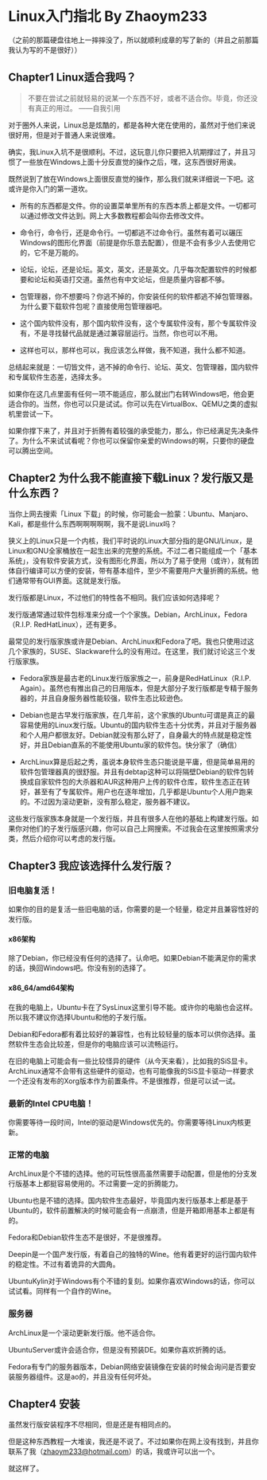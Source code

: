 # Linux入门指北 By Zhaoym233 

（之前的那篇硬盘往地上一摔摔没了，所以就顺利成章的写了新的（并且之前那篇我认为写的不是很好））

## Chapter1 Linux适合我吗？

> 不要在尝试之前就轻易的说某一个东西不好，或者不适合你。毕竟，你还没有真正的用过。    ——自我引用

对于圈外人来说，Linux总是炫酷的，都是各种大佬在使用的，虽然对于他们来说很好用，但是对于普通人来说很难。

确实，我Linux入坑不是很顺利。不过，这玩意儿你只要把入坑期撑过了，并且习惯了一些放在Windows上面十分反直觉的操作之后，嘿，这东西很好用诶。

既然说到了放在Windows上面很反直觉的操作，那么我们就来详细说一下吧。这或许是你入门的第一道坎。

- 所有的东西都是文件。你的设置菜单里所有的东西本质上都是文件。一切都可以通过修改文件达到。网上大多数教程都会叫你去修改文件。

- 命令行，命令行，还是命令行。一切都逃不过命令行。虽然有着可以碾压Windows的图形化界面（前提是你乐意去配置），但是不会有多少人去使用它的，它不是万能的。

- 论坛，论坛，还是论坛。英文，英文，还是英文。几乎每次配置软件的时候都要和论坛和英语打交道。虽然也有中文论坛，但是质量内容都不够。

- 包管理器，你不想要吗？你逃不掉的，你安装任何的软件都逃不掉包管理器。为什么要下载软件包呢？直接使用包管理器吧。

- 这个国内软件没有，那个国内软件没有，这个专属软件没有，那个专属软件没有，不是寻找替代品就是通过兼容层运行。当然，你也可以不用。

- 这样也可以，那样也可以，我应该怎么样做，我不知道，我什么都不知道。

总结起来就是：一切皆文件，逃不掉的命令行、论坛、英文、包管理器，国内软件和专属软件生态差，选择太多。

如果你在这几点里面有任何一项不能适应，那么就出门右转Windows吧，他会更适合你的。当然，你也可以只是试试。你可以先在VirtualBox、QEMU之类的虚拟机里尝试一下。

如果你撑下来了，并且对于折腾有着较强的承受能力，那么，你已经满足先决条件了。为什么不来试试看呢？你也可以保留你亲爱的Windows的啊，只要你的硬盘可以腾出空间。

## Chapter2 为什么我不能直接下载Linux？发行版又是什么东西？

当你上网去搜索「Linux 下载」的时候，你可能会一脸蒙：Ubuntu、Manjaro、Kali，都是些什么东西啊啊啊啊啊，我不是说Linux吗？

狭义上的Linux只是一个内核，我们平时说的Linux大部分指的是GNU/Linux，是Linux和GNU全家桶放在一起生出来的完整的系统。不过二者只能组成一个「基本系统」，没有软件安装方式，没有图形化界面，所以为了易于使用（或许），就有团体自行编译可以方便的安装，带有基本组件，至少不需要用户大量折腾的系统。他们通常带有GUI界面。这就是发行版。

发行版都是Linux，不过他们的特性各不相同。我们应该如何选择呢？

发行版通常通过软件包标准来分成一个个家族。Debian，ArchLinux，Fedora（R.I.P. RedHatLinux），还有更多。

最常见的发行版家族或许是Debian、ArchLinux和Fedora了吧。我也只使用过这几个家族的，SUSE、Slackware什么的没有用过。在这里，我们就讨论这三个发行版家族。

- Fedora家族是最古老的Linux发行版家族之一，前身是RedHatLinux（R.I.P. Again）。虽然也有推出自己的日用版本，但是大部分子发行版都是专精于服务器的，并且自身服务器性能较强，软件生态比较逊色。

- Debian也是古早发行版家族，在几年前，这个家族的Ubuntu可谓是真正的最容易使用的Linux发行版。Ubuntu的国内软件生态十分优秀，并且对于服务器和个人用户都很友好。Debian就没有那么好了，自身最大的特点就是稳定性好，并且Debian直系的不能使用Ubuntu家的软件包。快分家了（确信）

- ArchLinux算是后起之秀，虽说本身软件生态只能说是平庸，但是简单易用的软件包管理器真的很舒服。并且有debtap这种可以将隔壁Debian的软件包转换成自家软件包的大杀器和AUR这种用户上传的软件仓库，软件生态正在转好，甚至有了专属软件。用户也在逐年增加，几乎都是Ubuntu个人用户跑来的。不过因为滚动更新，没有那么稳定，服务器不建议。


这些发行版家族本身就是一个发行版，并且有很多人在他的基础上构建发行版。如果你对他们的子发行版感兴趣，你可以自己上网搜索。不过我会在这里按照需求分类，然后介绍你可以考虑的发行版。

## Chapter3 我应该选择什么发行版？

### 旧电脑复活！

如果你的目的是复活一些旧电脑的话，你需要的是一个轻量，稳定并且兼容性好的发行版。

#### x86架构

除了Debian，你已经没有任何的选择了。认命吧。如果Debian不能满足你的需求的话，换回Windows吧。你没有别的选择了。

#### x86_64/amd64架构

在我的电脑上，Ubuntu卡在了SysLinux这里引导不能。或许你的电脑也会这样。所以我不建议你选择Ubuntu和他的子发行版。

Debian和Fedora都有着比较好的兼容性，也有比较轻量的版本可以供你选择。虽然软件生态会比较差，但是你的电脑应该可以流畅运行。

在旧的电脑上可能会有一些比较怪异的硬件（从今天来看），比如我的SiS显卡。ArchLinux通常不会带有这些硬件的驱动，也有可能像我的SiS显卡驱动一样要求一个还没有发布的Xorg版本作为前置条件。不是很推荐，但是可以试一试。

### 最新的Intel CPU电脑！

你需要等待一段时间，Intel的驱动是Windows优先的。你需要等待Linux内核更新。

### 正常的电脑

ArchLinux是个不错的选择。他的可玩性很高虽然需要手动配置，但是他的分支发行版基本上都挺容易使用的。不过需要一定的折腾能力。

Ubuntu也是不错的选择。国内软件生态最好，毕竟国内发行版基本上都是基于Ubuntu的，软件前置解决的时候可能会有一点崩溃，但是开箱即用基本上都是有的。

Fedora和Debian软件生态不是很好，不是很推荐。

Deepin是一个国产发行版，有着自己的独特的Wine。他有着更好的运行国内软件的稳定性。不过有着诡异的大圆角。

UbuntuKylin对于Windows有个不错的复刻。如果你喜欢Windows的话，你可以试试看。同样有一个自作的Wine。

### 服务器

ArchLinux是一个滚动更新发行版。他不适合你。

UbuntuServer或许会适合你，但是没有预装DE。如果你喜欢折腾的话。

Fedora有专门的服务器版本，Debian网络安装镜像在安装的时候会询问是否要安装服务器组件。这是ao的，并且没有任何坏处。

## Chapter4 安装

虽然发行版安装程序不尽相同，但是还是有相同点的。

但是这种东西教程一大堆诶，我还是不说了。不过如果你在网上没有找到，并且你联系了我（zhaoym233@hotmail.com）的话，我或许可以出一个。

就这样了。
